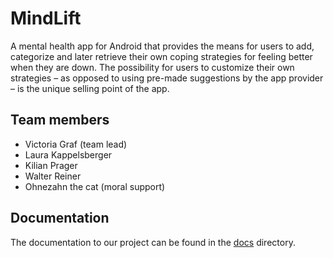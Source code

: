 # MindLift

A mental health app for Android that provides the means for users to add, categorize and later
retrieve their own coping strategies for feeling better when they are down. The possibility for
users to customize their own strategies – as opposed to using pre-made suggestions by the app
provider – is the unique selling point of the app.

## Team members

- Victoria Graf (team lead)
- Laura Kappelsberger
- Kilian Prager
- Walter Reiner
- Ohnezahn the cat (moral support)

## Documentation

The documentation to our project can be found in the [docs](docs) directory.
